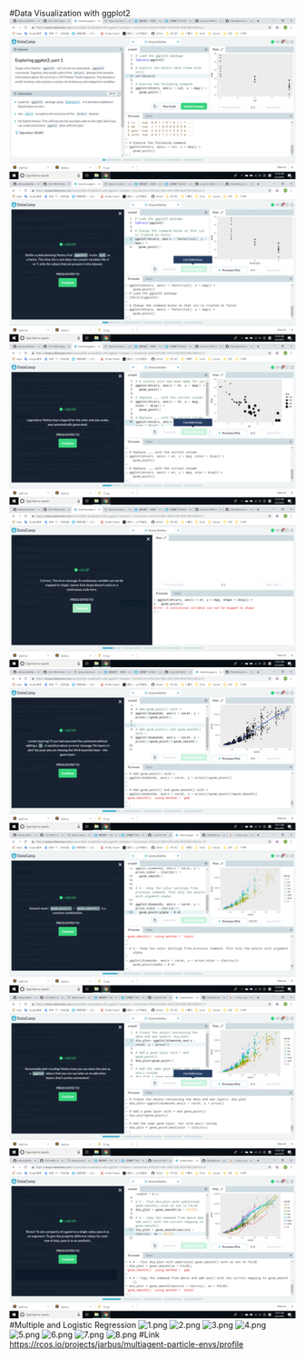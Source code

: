 #Data Visualization with ggplot2
![1.png](./1/L1.png)
![2.png](./1/L2.png)
![3.png](./1/L3.png)
![4.png](./1/L4.png)
![5.png](./1/L5.png)
![6.png](./1/L6.png)
![7.png](./1/L7.png)
![8.png](./1/L8.png)
#Multiple and Logistic Regression 
![1.png](./1/s1.png)
![2.png](./1/s2.png)
![3.png](./1/s3.png)
![4.png](./1/s4.png)
![5.png](./1/s5.png)
![6.png](./1/s6.png)
![7.png](./1/s7.png)
![8.png](./1/s8.png)
#Link
https://rcos.io/projects/jarbus/multiagent-particle-envs/profile
